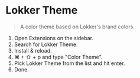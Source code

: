 # Lokker Theme

> A color theme based on Lokker's brand colors.

1. Open Extensions on the sidebar.
2. Search for Lokker Theme.
3. Install & reload.
4. ⌘ + ⇧ + p and type "Color Theme".
5. Pick Lokker Theme from the list and hit enter.
6. Done.
